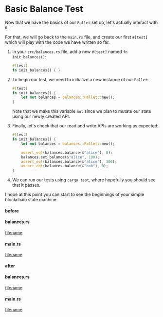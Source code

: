 # Basic Balance Test

Now that we have the basics of our `Pallet` set up, let's actually interact with it.

For that, we will go back to the `main.rs` file, and create our first `#[test]` which will play with the code we have written so far.

1. In your `src/balances.rs` file, add a new `#[test]` named `fn init_balances()`:

	```rust
	#[test]
	fn init_balances() { }
	```

2. To begin our test, we need to initialize a new instance of our `Pallet`:

	```rust
	#[test]
	fn init_balances() {
		let mut balances = balances::Pallet::new();
	}
	```

	Note that we make this variable `mut` since we plan to mutate our state using our newly created API.

3. Finally, let's check that our read and write APIs are working as expected:

	```rust
	#[test]
	fn init_balances() {
		let mut balances = balances::Pallet::new();

		assert_eq!(balances.balance(&"alice"), 0);
		balances.set_balance(&"alice", 100);
		assert_eq!(balances.balance(&"alice"), 100);
		assert_eq!(balances.balance(&"bob"), 0);
	}
	```

4. We can run our tests using `cargo test`, where hopefully you should see that it passes.

I hope at this point you can start to see the beginnings of your simple blockchain state machine.

<!-- slide:break -->

<!-- tabs:start -->

#### **before**

<!-- tabs:start -->

#### **<span class="code-todo">balances.rs</span>**

[filename](./src/balances.rs ':include :type=code rust')

#### **main.rs**

[filename](./src/main.rs ':include :type=code rust')

<!-- tabs:end -->

#### **after**

<!-- tabs:start -->

#### **<span class="code-complete">balances.rs</span>**

[filename](./src/balances.rs ':include :type=code rust')

#### **main.rs**

[filename](./src/main.rs ':include :type=code rust')

<!-- tabs:end -->

<!-- tabs:end -->

